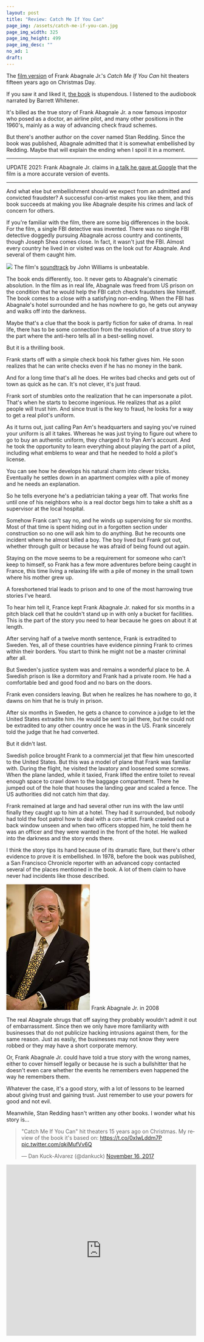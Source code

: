 ```yaml
---
layout: post
title: "Review: Catch Me If You Can"
page_img: /assets/catch-me-if-you-can.jpg
page_img_width: 325
page_img_height: 499
page_img_desc: ""
no_ad: 1
draft: 
---
```


The <a href="https://www.amazon.com/Catch-You-Widescreen-Two-Disc-Special/dp/B00005JLSB/ref=pd_lpo_sbs_14_img_0?_encoding=UTF8&psc=1&refRID=9SYGYHC9FW7WSZ5005EG&tag=dankuck-20">film version</a> of Frank Abagnale Jr.'s *Catch Me If You Can* hit theaters fifteen years ago on Christmas Day.

If you saw it and liked it, <a href="https://www.amazon.com/Catch-Me-If-You-Can/dp/0767905385?tag=dankuck-20">the book</a> is stupendous. I listened to the audiobook narrated by Barrett Whitener.

It's billed as the true story of Frank Abagnale Jr. a now famous impostor who posed as a doctor, an airline pilot, and many other positions in the 1960's, mainly as a way of advancing check fraud schemes.

But there's another author on the cover named Stan Redding. Since the book was published, Abagnale admitted that it is somewhat embellished by Redding. Maybe that will explain the ending when I spoil it in a moment.

***

UPDATE 2021: Frank Abagnale Jr. claims in
<a href="https://www.youtube.com/watch?v=vsMydMDi3rI">a talk he gave at Google</a>
that the film is a more accurate version of events.

***

And what else but embellishment should we expect from an admitted and convicted fraudster? A successful con-artist makes you like them, and this book succeeds at making you like Abagnale despite his crimes and lack of concern for others.

If you're familiar with the film, there are some big differences in the book. For the film, a single FBI detective was invented. There was no single FBI detective doggedly pursuing Abagnale across country and continents, though Joseph Shea comes close. In fact, it wasn't just the FBI. Almost every country he lived in or visited was on the look out for Abagnale. And several of them caught him.

<div class="illustration small">
    <a href="https://www.amazon.com/Catch-Me-If-You-Can/dp/B00007BKUE?tag=dankuck-20"><img src="https://images-na.ssl-images-amazon.com/images/I/51QVG1Jc5HL.jpg" /></a>
    The film's <a href="https://www.amazon.com/Catch-Me-If-You-Can/dp/B00007BKUE?tag=dankuck-20">soundtrack</a> by John Williams is unbeatable.
</div>

The book ends differently, too. It never gets to Abagnale's cinematic absolution. In the film as in real life, Abagnale was freed from US prison on the condition that he would help the FBI catch check fraudsters like himself. The book comes to a close with a satisfying non-ending. When the FBI has Abagnale's hotel surrounded and he has nowhere to go, he gets out anyway and walks off into the darkness.

Maybe that's a clue that the book is partly fiction for sake of drama. In real life, there has to be some connection from the resolution of a true story to the part where the anti-hero tells all in a best-selling novel.

But it is a thrilling book.

Frank starts off with a simple check book his father gives him. He soon realizes that he can write checks even if he has no money in the bank.

And for a long time that's all he does. He writes bad checks and gets out of town as quick as he can. It's not clever, it's just fraud.

Frank sort of stumbles onto the realization that he can impersonate a pilot. That's when he starts to become ingenious. He realizes that as a pilot people will trust him. And since trust is the key to fraud, he looks for a way to get a real pilot's uniform.

As it turns out, just calling Pan Am's headquarters and saying you've ruined your uniform is all it takes. Whereas he was just trying to figure out where to go to buy an authentic uniform, they charged it to Pan Am's account. And he took the opportunity to learn everything about playing the part of a pilot, including what emblems to wear and that he needed to hold a pilot's license.

You can see how he develops his natural charm into clever tricks. Eventually he settles down in an apartment complex with a pile of money and he needs an explanation.

So he tells everyone he's a pediatrician taking a year off. That works fine until one of his neighbors who is a real doctor begs him to take a shift as a supervisor at the local hospital.

Somehow Frank can't say no, and he winds up supervising for six months. Most of that time is spent hiding out in a forgotten section under construction so no one will ask him to do anything. But he recounts one incident where he almost killed a boy. The boy lived but Frank got out, whether through guilt or because he was afraid of being found out again.

Staying on the move seems to be a requirement for someone who can't keep to himself, so Frank has a few more adventures before being caught in France, this time living a relaxing life with a pile of money in the small town where his mother grew up.

A foreshortened trial leads to prison and to one of the most harrowing true stories I've heard.

To hear him tell it, France kept Frank Abagnale Jr. naked for six months in a pitch black cell that he couldn't stand up in with only a bucket for facilities. This is the part of the story you need to hear because he goes on about it at length.

After serving half of a twelve month sentence, Frank is extradited to Sweden. Yes, all of these countries have evidence pinning Frank to crimes within their borders. You start to think he might not be a master criminal after all.

But Sweden's justice system was and remains a wonderful place to be. A Swedish prison is like a dormitory and Frank had a private room. He had a comfortable bed and good food and no bars on the doors.

Frank even considers leaving. But when he realizes he has nowhere to go, it dawns on him that he is truly in prison.

After six months in Sweden, he gets a chance to convince a judge to let the United States extradite him. He would be sent to jail there, but he could not be extradited to any other country once he was in the US. Frank sincerely told the judge that he had converted.

But it didn't last.

Swedish police brought Frank to a commercial jet that flew him unescorted to the United States. But this was a model of plane that Frank was familiar with. During the flight, he visited the lavatory and loosened some screws. When the plane landed, while it taxied, Frank lifted the entire toilet to reveal enough space to crawl down to the baggage compartment. There he jumped out of the hole that houses the landing gear and scaled a fence. The US authorities did not catch him that day.

Frank remained at large and had several other run ins with the law until finally they caught up to him at a hotel. They had it surrounded, but nobody had told the foot patrol how to deal with a con-artist. Frank crawled out a back window unseen and when two officers stopped him, he told them he was an officer and they were wanted in the front of the hotel. He walked into the darkness and the story ends there.

I think the story tips its hand because of its dramatic flare, but there's other evidence to prove it is embellished. In 1978, before the book was published, a San Francisco Chronicle reporter with an advanced copy contacted several of the places mentioned in the book. A lot of them claim to have never had incidents like those described.


<div class="illustration small">
    <img src="/assets/Frank_W._Abagnale_in_2008.jpg" />
    Frank Abagnale Jr. in 2008
</div>

The real Abagnale shrugs that off saying they probably wouldn't admit it out of embarrassment. Since then we only have more familiarity with businesses that do not publicize hacking intrusions against them, for the same reason. Just as easily, the businesses may not know they were robbed or they may have a short corporate memory.

Or, Frank Abagnale Jr. could have told a true story with the wrong names, either to cover himself legally or because he is such a bullshitter that he doesn't even care whether the events he remembers even happened the way he remembers them.

Whatever the case, it's a good story, with a lot of lessons to be learned about giving trust and gaining trust. Just remember to use your powers for good and not evil.

Meanwhile, Stan Redding hasn't written any other books. I wonder what his story is...

<blockquote class="twitter-tweet" data-lang="en"><p lang="en" dir="ltr">&quot;Catch Me If You Can&quot; hit theaters 15 years ago on Christmas. My review of the book it&#39;s based on: <a href="https://t.co/0xIwLddm7P">https://t.co/0xIwLddm7P</a> <a href="https://t.co/qkiMufVv6Q">pic.twitter.com/qkiMufVv6Q</a></p>&mdash; Dan Kuck-Alvarez (@dankuck) <a href="https://twitter.com/dankuck/status/931200952471904256?ref_src=twsrc%5Etfw">November 16, 2017</a></blockquote>
<script async src="https://platform.twitter.com/widgets.js" charset="utf-8"></script>

<iframe src="https://www.facebook.com/plugins/post.php?href=https%3A%2F%2Fwww.facebook.com%2Fdankuck%2Fposts%2F10212263668601144&width=500" width="500" height="451" style="border:none;overflow:hidden" scrolling="no" frameborder="0" allowTransparency="true"></iframe>
